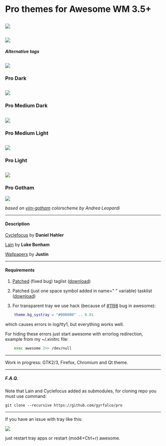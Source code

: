 # Pro themes for Awesome WM 3.5+

![](https://raw.githubusercontent.com/gyrfalco/pro/master/screenshots/pro.png)
---

![](https://raw.githubusercontent.com/gyrfalco/pro/master/screenshots/pro-preview.png)
---

##### Alternative tags
![](https://raw.githubusercontent.com/gyrfalco/pro/master/screenshots/alternative-tags.png)
---

### Pro Dark
![](https://raw.githubusercontent.com/gyrfalco/pro/master/screenshots/pro-dark.png)
---

### Pro Medium Dark
![](https://raw.githubusercontent.com/gyrfalco/pro/master/screenshots/pro-medium-dark.png)
---

### Pro Medium Light
![](https://raw.githubusercontent.com/gyrfalco/pro/master/screenshots/pro-medium-light.png)
---

### Pro Light
![](https://raw.githubusercontent.com/gyrfalco/pro/master/screenshots/pro-light.png)
---

### Pro Gotham
![](https://raw.githubusercontent.com/gyrfalco/pro/master/screenshots/pro-gotham.png)

*based on [vim-gotham](https://github.com/whatyouhide/vim-gotham) colorscheme by Andrea Leopardi*

---

#### Description

[Cyclefocus](https://github.com/blueyed/awesome-cyclefocus) by **Daniel Hahler**

[Lain](https://github.com/copycat-killer/lain) by **Luke Bonham**

[Wallpapers](https://dribbble.com/shots/1479745-50-Free-Tessellated-Designs) by **Justin**

---

#### Requirements

1. [Patched](https://github.com/awesomeWM/awesome/pull/39) (fixed bug) taglist ([download](https://github.com/gyrfalco/pro/blob/master/patched/taglist.lua))

2. Patched (just one space symbol added in name=" " variable) tasklist ([download](https://github.com/gyrfalco/pro/blob/master/patched/tasklist.lua))

3. For transparent tray we use hack (because of [#1198](https://awesome.naquadah.org/bugs/index.php?do=details&task_id=1198) bug in awesome):
```lua
    theme.bg_systray = "#000000" .. 0.01
```
which causes errors in log/tty1, but everything works well.

For hiding these errors just start awesome with errorlog redirection, example from my ~/.xinitrc file:
```sh
    exec awesome 2>> /dev/null
```
---

Work in progress: GTK2/3, Firefox, Chromium and Qt theme.

---

##### F.A.Q.

Note that Lain and Cyclefocus added as submodules, for cloning repo you must use command:
```
git clone --recursive https://github.com/gyrfalco/pro
```

---

If you have an issue with tray like this:

![](https://raw.githubusercontent.com/gyrfalco/pro/master/screenshots/tray-issue.png)

just restart tray apps or restart (mod4+Ctrl+r) awesome.


